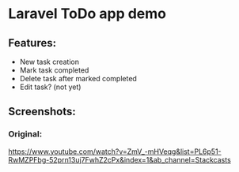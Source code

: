 # Laravel ToDo app demo

## Features:
- New task creation
- Mark task completed
- Delete task after marked completed
- Edit task? (not yet)

## Screenshots:


### Original:

https://www.youtube.com/watch?v=ZmV_-mHVeqg&list=PL6p51-RwMZPFbg-52prn13uj7FwhZ2cPx&index=1&ab_channel=Stackcasts

